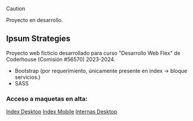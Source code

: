 > [!CAUTION]
> Proyecto en desarrollo.

## Ipsum Strategies

Proyecto web ficticio desarrollado para curso "Desarrollo Web Flex" de Coderhouse (Comisión #56570) 2023-2024.

- Bootstrap (por requerimiento, únicamente presente en index -> bloque servicios.)
- SASS

### Acceso a maquetas en alta:

[Index Desktop](https://www.figma.com/proto/3sxdBKLXmMUUYbFqyGdJCB/CoderHouse---Lorem-Ipsum?type=design&node-id=45-4784&t=FW4oDAusLFLQlVJF-0&scaling=min-zoom&page-id=0%3A1)
[Index Mobile](https://www.figma.com/proto/3sxdBKLXmMUUYbFqyGdJCB/CoderHouse---Lorem-Ipsum?type=design&node-id=120-504&t=FW4oDAusLFLQlVJF-0&scaling=min-zoom&page-id=0%3A1)
[Internas Desktop](https://www.figma.com/proto/3sxdBKLXmMUUYbFqyGdJCB/CoderHouse---Lorem-Ipsum?type=design&node-id=115-2&t=FW4oDAusLFLQlVJF-0&scaling=min-zoom&page-id=0%3A1)
